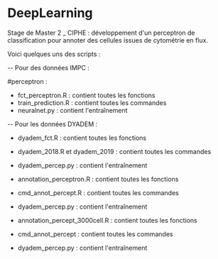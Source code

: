 # DeepLearning

Stage de Master 2 _ CIPHE : développement d'un perceptron de classification pour annoter des cellules issues de cytométrie en flux.

Voici quelques uns des scripts :

-- Pour des données IMPC :

#perceptron :
- fct_perceptron.R : contient toutes les fonctions 
- train_prediction.R : contient toutes les commandes
- neuralnet.py : contient l'entraînement

-- Pour les données DYADEM :

- dyadem_fct.R : contient toutes les fonctions
- dyadem_2018.R et dyadem_2019 : contient toutes les commandes
- dyadem_percep.py : contient l'entraînement 


- annotation_perceptron.R : contient toutes les fonctions
- cmd_annot_percept.R : contient toutes les commandes
- dyadem_percep.py : contient l'entraînement 


- annotation_percept_3000cell.R : contient toutes les fonctions
- cmd_annot_percept : contient toutes les commandes
- dyadem_percep.py : contient l'entraînement 
